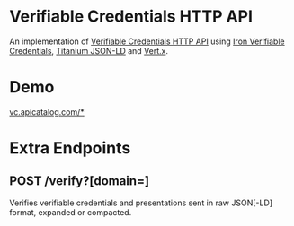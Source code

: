 # Verifiable Credentials HTTP API

An implementation of [Verifiable Credentials HTTP API](https://w3c-ccg.github.io/vc-api/) using [Iron Verifiable Credentials](https://github.com/filip26/iron-verifiable-credentials), [Titanium JSON-LD](https://github.com/filip26/titanium-json-ld) and [Vert.x](https://vertx.io/).

# Demo

[vc.apicatalog.com/*](vc.apicatalog.com)

# Extra Endpoints

## POST /verify?[domain=]
Verifies verifiable credentials and presentations sent in raw JSON[-LD] format, expanded or compacted.
